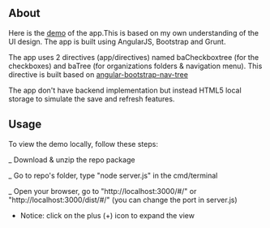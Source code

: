 ## About
Here is the [demo](http://www.codingisloving.com/WEBAPPS/datafarmer/index.html) of the app.This is based on my own understanding of the UI design. The app is built using AngularJS, Bootstrap and Grunt. 

The app uses 2 directives (app/directives) named baCheckboxtree (for the checkboxes) and baTree (for organizations folders & navigation menu). This directive is built based on [angular-bootstrap-nav-tree](https://github.com/nickperkinslondon/angular-bootstrap-nav-tree)

The app don't have backend implementation but instead HTML5 local storage to simulate the save and refresh features.

## Usage
To view the demo locally, follow these steps:

_ Download & unzip the repo package

_ Go to repo's folder, type "node server.js" in the cmd/terminal

_ Open your browser, go to "http://localhost:3000/#/" or "http://localhost:3000/dist/#/" (you can change the port in server.js)

* Notice: click on the plus (+) icon to expand the view


